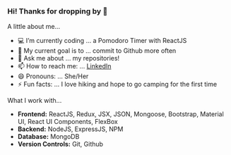 ### Hi! Thanks for dropping by 👋

A little about me...

- 💻  I’m currently coding ... a Pomodoro Timer with ReactJS
- 🚩  My current goal is to ... commit to Github more often 
- 💬  Ask me about ... my repositories!
- 📫  How to reach me: ... [LinkedIn](https://www.linkedin.com/in/echosit/)
- 😄  Pronouns: ... She/Her
- ⚡ Fun facts: ... I love hiking and hope to go camping for the first time


What I work with...

- __Frontend:__ ReactJS, Redux, JSX, JSON, Mongoose, Bootstrap, Material UI, React UI Components, FlexBox
- __Backend:__ NodeJS, ExpressJS, NPM
- __Database:__ MongoDB
- __Version Controls:__ Git, Github 
